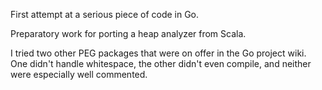 First attempt at a serious piece of code in Go.

Preparatory work for porting a heap analyzer from Scala.

I tried two other PEG packages that were on offer in the Go project wiki. One
didn't handle whitespace, the other didn't even compile, and neither were
especially well commented.
